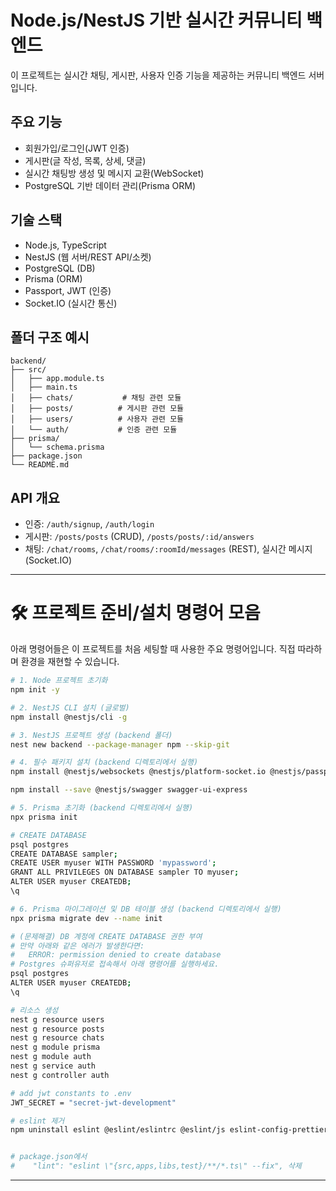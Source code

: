 # Node.js/NestJS 기반 실시간 커뮤니티 백엔드

이 프로젝트는 실시간 채팅, 게시판, 사용자 인증 기능을 제공하는 커뮤니티 백엔드 서버입니다.

## 주요 기능

- 회원가입/로그인(JWT 인증)
- 게시판(글 작성, 목록, 상세, 댓글)
- 실시간 채팅방 생성 및 메시지 교환(WebSocket)
- PostgreSQL 기반 데이터 관리(Prisma ORM)

## 기술 스택

- Node.js, TypeScript
- NestJS (웹 서버/REST API/소켓)
- PostgreSQL (DB)
- Prisma (ORM)
- Passport, JWT (인증)
- Socket.IO (실시간 통신)

## 폴더 구조 예시

```
backend/
├── src/
│   ├── app.module.ts
│   ├── main.ts
│   ├── chats/           # 채팅 관련 모듈
│   ├── posts/          # 게시판 관련 모듈
│   ├── users/          # 사용자 관련 모듈
│   └── auth/           # 인증 관련 모듈
├── prisma/
│   └── schema.prisma
├── package.json
└── README.md
```

## API 개요

- 인증: `/auth/signup`, `/auth/login`
- 게시판: `/posts/posts` (CRUD), `/posts/posts/:id/answers`
- 채팅: `/chat/rooms`, `/chat/rooms/:roomId/messages` (REST), 실시간 메시지(Socket.IO)

---

# 🛠️ 프로젝트 준비/설치 명령어 모음

아래 명령어들은 이 프로젝트를 처음 세팅할 때 사용한 주요 명령어입니다. 직접 따라하며 환경을 재현할 수 있습니다.

```bash
# 1. Node 프로젝트 초기화
npm init -y

# 2. NestJS CLI 설치 (글로벌)
npm install @nestjs/cli -g

# 3. NestJS 프로젝트 생성 (backend 폴더)
nest new backend --package-manager npm --skip-git

# 4. 필수 패키지 설치 (backend 디렉토리에서 실행)
npm install @nestjs/websockets @nestjs/platform-socket.io @nestjs/passport passport passport-local passport-jwt @nestjs/jwt bcrypt prisma @prisma/client @nestjs/config pg class-validator class-transformer

npm install --save @nestjs/swagger swagger-ui-express

# 5. Prisma 초기화 (backend 디렉토리에서 실행)
npx prisma init

# CREATE DATABASE
psql postgres
CREATE DATABASE sampler;
CREATE USER myuser WITH PASSWORD 'mypassword';
GRANT ALL PRIVILEGES ON DATABASE sampler TO myuser;
ALTER USER myuser CREATEDB;
\q

# 6. Prisma 마이그레이션 및 DB 테이블 생성 (backend 디렉토리에서 실행)
npx prisma migrate dev --name init

# (문제해결) DB 계정에 CREATE DATABASE 권한 부여
# 만약 아래와 같은 에러가 발생한다면:
#   ERROR: permission denied to create database
# Postgres 슈퍼유저로 접속해서 아래 명령어를 실행하세요.
psql postgres
ALTER USER myuser CREATEDB;
\q

# 리소스 생성
nest g resource users
nest g resource posts
nest g resource chats
nest g module prisma
nest g module auth
nest g service auth
nest g controller auth

# add jwt constants to .env
JWT_SECRET = "secret-jwt-development"

# eslint 제거
npm uninstall eslint @eslint/eslintrc @eslint/js eslint-config-prettier eslint-plugin-prettier typescript-eslint


# package.json에서
#    "lint": "eslint \"{src,apps,libs,test}/**/*.ts\" --fix", 삭제

```

---
